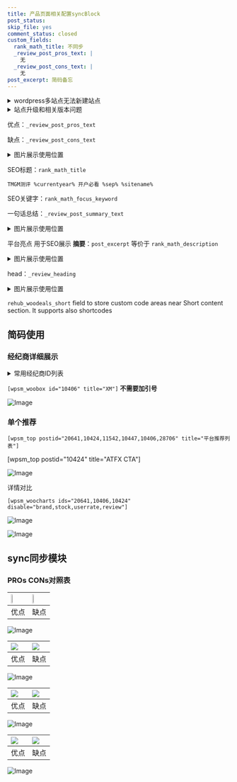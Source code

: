 ```yaml
---
title: 产品页面相关配置syncBlock
post_status: 
skip_file: yes
comment_status: closed
custom_fields:
  rank_math_title: 不同步
  _review_post_pros_text: |
    无
  _review_post_cons_text: |
    无
post_excerpt: 简码备忘
---
```

<details><summary>wordpress多站点无法新建站点</summary>

<li>和报错需要清理cookies一样的原因</li>
<li>wp-config.php里面<code>define( 'SUBDOMAIN_INSTALL', false );//子域名安装</code></li>
<li>新建子站点是用<code>define( 'SUBDOMAIN_INSTALL', true);//子域名安装</code> 完成以后，改成<code>false</code></li>
</details>

<details><summary>站点升级和相关版本问题</summary>

<p>wordpress：5.9.9
woocommerce：7.5.1
出现问题的地方：主题选项里面>><strong>Product layout >>compact style</strong></p>
<p>如何出现没有用过的字段 导致无法保存。先导出配置 然后进行修改，后面再次恢复即可。</p>
<p>出现部分字段无法显示时，需要返回默认布局后，对产品进行保存就好了。</p>
<p></p>
</details>

优点：`_review_post_pros_text`

缺点：`_review_post_cons_text`

<details><summary>图片展示使用位置</summary>

<img src="https://prod-files-secure.s3.us-west-2.amazonaws.com/39ed1227-6d7d-4570-be36-9ccd4a2c4241/f51d3d83-55d4-4bdf-9604-f37ec77ab556/Untitled.png?X-Amz-Algorithm=AWS4-HMAC-SHA256&X-Amz-Content-Sha256=UNSIGNED-PAYLOAD&X-Amz-Credential=ASIAZI2LB466WWBKSZ3D%2F20250131%2Fus-west-2%2Fs3%2Faws4_request&X-Amz-Date=20250131T165523Z&X-Amz-Expires=3600&X-Amz-Security-Token=IQoJb3JpZ2luX2VjELj%2F%2F%2F%2F%2F%2F%2F%2F%2F%2FwEaCXVzLXdlc3QtMiJGMEQCIEZsO9HOtxvOrFc7el39nt6%2FFE9U3fBx5JG%2BV%2BtpOANmAiAQkAa9nWkloBsW4tMdPWDZ%2B%2BTojxkNxvlVKmeQarixViqIBAjB%2F%2F%2F%2F%2F%2F%2F%2F%2F%2F8BEAAaDDYzNzQyMzE4MzgwNSIM2Bv5FGxpxiG1tPHSKtwDyPiyP583vm74zqi2G5T7Rh2FFkCGqd2vND%2FNaavvdCnC0YHE14dNeW7L%2FbpaECm8ZhKpP8BoI3kzPqu6%2FlPE%2BphSNTYJUi7Bto1UBxkgHTdMsA3lQGUcnJvbBD2eEjRvgI6eaMnxDnk4CHPGY2N2mfFs%2BRclGOBUZTErpccH7hMpstVHhtgAcD8jdPmM6f%2BE7JzxREDcmFBfUb60W9qHq%2FRUDEDqgHCboMacbG4qEaYfPHehdY4Mlz1fWxJkxtLbqOvM0crpeWOzBgIOjdG3G089bH2VtUEOZ1eRmg%2BIHA9zkFainHRiZSPguScFRmpomimNOFT28Ru6WnRxO1p3Tb0bpyrFEfITtB3ZSu6x4Iuv0dbNO09leblJpP3KDnoHMGc8caf0HuKAApJ39zH5k9PIvKBVS%2FmhlzajRrN0z8GLjipqjHKb2heOQPqsGm92y%2B69Do%2Fxdc6%2Bq9f71iei%2B2Z7Av0A9s8YX6caJw0hhdp71buTkrLQQfdENyFlFbJPk9S269EMVihHfXMF3nZoRiforpV1Y%2FqyaN3y8e%2BJ9S52JGsos%2FLB89U%2B3V0JnCZgm9uNpcV8QP2fm9jySjG2TlDTmLpZchj5XEzNfdeiw%2B8vncDbXUUySZE4znowt%2BvzvAY6pgFiWW7L%2FqU%2F27lBN4srvfEdCDwRhXCR1F3numIIy%2B364rwwqON%2B%2FaBArUIq8mWEcwUg4iHfyYUWiPg3HulBqHFhPEyAy0pheykWQf8%2Fjomd6d2YF6nDlzoM5kzxxw6c8AsWlv%2FSC4%2BAMEFGBPg1a6TBPB386iM%2FPgbQgqOBCgX00YkcYERIU0GPS%2FAJyyGhKxnV2SY40XW00ph1IKiiw0hAMwgtHA%2Fc&X-Amz-Signature=ea12c33ea8a0ba404e225ffe67cddb6fa630708afe3d8d5df472fd522f7dd0eb&X-Amz-SignedHeaders=host&x-id=GetObject" alt="Image">
</details>

SEO标题：`rank_math_title`

`TMGM测评 %currentyear% 开户必看 %sep% %sitename%`

SEO关键字：`rank_math_focus_keyword`

一句话总结：`_review_post_summary_text`

<details><summary>图片展示使用位置</summary>

<img src="https://prod-files-secure.s3.us-west-2.amazonaws.com/39ed1227-6d7d-4570-be36-9ccd4a2c4241/4b96a922-296c-4f4e-8630-d1c870cbce01/Untitled.png?X-Amz-Algorithm=AWS4-HMAC-SHA256&X-Amz-Content-Sha256=UNSIGNED-PAYLOAD&X-Amz-Credential=ASIAZI2LB466TS7QE5SC%2F20250131%2Fus-west-2%2Fs3%2Faws4_request&X-Amz-Date=20250131T165523Z&X-Amz-Expires=3600&X-Amz-Security-Token=IQoJb3JpZ2luX2VjELj%2F%2F%2F%2F%2F%2F%2F%2F%2F%2FwEaCXVzLXdlc3QtMiJHMEUCIQD%2F95KaKXQuPUGDsquPwcqz2VR3jxYobKh5NjXSR%2FkH4QIgMRcEAf52GfTkR4bUtXh%2Bf9TL49yP2btqCOUrj2pxhHQqiAQIwf%2F%2F%2F%2F%2F%2F%2F%2F%2F%2FARAAGgw2Mzc0MjMxODM4MDUiDAEb%2F1VEQ8ahwvFbVircA61GsEyVsTm4cxcCjysWqPp7UUfU9l6Qpkr%2FWgfiFJhy%2FJ%2BuuMshtjW7yyeN2WyMA9kreUo3Y9jogVir0XpKB5ps0AMwwpUNSkBzeoUbmHE77w1vavtqTLrdgyNGcsFdRb4HePGO5pjadSMU7RgLigNAgg22WXQRCEMs85OMl7JJZvYmvTQU%2FhMnZcLjIJ%2BiNm1sqUiE%2FGP0UUup05xLEQXG6I0m%2FHRPrPgr9ecxyN7gy%2BePjBqxpuRiC%2FqKcZynbdTUJOi2AIveWSbkoRrpL3vyXU962mA1VM8qp3yzmNWI82L07uMd6vB7OoaFN2JVKC2cAY100t1vo48qD9r0RQGCaVUpuPqDX73vxWsY20OvmuiT982WMV1f05AupPlr57dIf3AEETR9gAimTImtWCZw3ARoYOV7hvOpkKvlYI%2FVTdZ0C43VcEHjaxbYgVDDrs9yz8BeupZRccl4wrGHNBjOE0iWfreJKgpJoAbDr2VIVLP22TP%2FYRnNbPdTpQPC9jfHK%2BkZgqn2OKb0ODKq%2Fc%2BYTcgfl9jyRmeii9gOCl%2B8ybtu1bbu%2Fll8p%2FcOmeiS2Insps2FHbu6kyqNl9%2F%2FZmWHC4vMl4dPSPISqo7l4ZUNwHa49QKWDFo8eTbEMLjr87wGOqUB9kV%2BcQ%2FLgYPvrsTvAn4SAaMueeo7XNzon7DWmQZkIgeL2BAmklOfT4zSCcrhCV6H%2FiXYRVPrun%2BiU95inLZmXoFBRXu%2BGKKGtMr2rL8z66sKesmwXkMIK75tpgswVFAmrf562miNkrVtHXZRxQ5FX5JMVU3%2BEsPjzZLUucdXIeFvpbwYqg0nHHB4PG3K7kka3Hm63l7FOpCBIwOtOrYoveZLn1rf&X-Amz-Signature=ae6df3c868941bb5f203bebba724a25e060ea03acb7c8a5e9c8c23a75b67aaa0&X-Amz-SignedHeaders=host&x-id=GetObject" alt="Image">
</details>

平台亮点 用于SEO展示 **摘要**：`post_excerpt`  等价于 `rank_math_description`

<details><summary>图片展示使用位置</summary>

<img src="https://prod-files-secure.s3.us-west-2.amazonaws.com/39ed1227-6d7d-4570-be36-9ccd4a2c4241/1ee11f63-b60a-4dfe-a7a7-d58ff23b5d88/Untitled.png?X-Amz-Algorithm=AWS4-HMAC-SHA256&X-Amz-Content-Sha256=UNSIGNED-PAYLOAD&X-Amz-Credential=ASIAZI2LB4664ARK4GEL%2F20250131%2Fus-west-2%2Fs3%2Faws4_request&X-Amz-Date=20250131T165524Z&X-Amz-Expires=3600&X-Amz-Security-Token=IQoJb3JpZ2luX2VjELj%2F%2F%2F%2F%2F%2F%2F%2F%2F%2FwEaCXVzLXdlc3QtMiJHMEUCIQCMQ1T2z77LJRkDM19Djh7sPeBx2jFpEch0K15xUjP4YQIgZp6yp5uu03EmXKHYW0fiSen8%2Fh2VvzObZ%2FtxaihbcwoqiAQIwf%2F%2F%2F%2F%2F%2F%2F%2F%2F%2FARAAGgw2Mzc0MjMxODM4MDUiDE1AEpa%2FOlhmZpG%2BDircA17wMmrizTZt5UiFcpxL8WfQVoIW9nCeZO5QMIXPtCb4tzkzQFmonKRD8S5Lzhsu0BW8pvwQbihlSuxf%2BsqOMdOgbROCYrlsd7iEwC%2BSTOv3lIVXFGeVvxI5Qbsw52wgbJSZyqFAfsC8NTPAWUWuQ2VaQ1tsoNQCQpyB57d8p7AtY7Qt4B7PHDEjsmH9FHHdaYoLY0xIcX3wJ%2Ba8Ocgcdq7lsVknvgpOFYArsFlYmT07y9uSgKvXp9xIIesBvh3ND7PeZpaMwHpuJ7d08EgpVrZ0gScdokWFY%2B75M6m2OyxpPlIh6E%2Bxc%2BEOUnvJySUzJtnIBKdpQ2pd9dYMp4qJuh7e3NtL3znbH99O8ojI30XwXYVT%2Bt5dKfEzgpOCnAcXVPoYrZGGbhbEYvVUlZEzfXMUSfHXZUYI9CfmJaZttfK3MtXIXAN%2B%2FPkZGQDEGuHd45owufPzgRaF%2B40QlFU41laIeZrHBOD3kzbEmaRlak0IfRnwBZPiaL0kj4L6tlK5T7X0uHWctzqCzgGSF0fZUOB37TJnzGpwvC2xqUKoK3eiXukm1eGmcZX39w6UHmREQalm4bgoachixf3yGNnXRolKxWBZpZ%2B16vRY6GEcnNKGwClUHtrPr5XyiSAOMPnq87wGOqUBHjVnP9hNZiPWwOdPWq54srnDPvJzjIlIbV%2BffuqqjOyja%2FL%2BZPrRr53HdJbFyA70zzXSYH9CZ1m6QGnZS%2F9EbcppGXiWB6mFuS78djT6wfxj6x9j85C%2FAvPCT7CJwTmTiRk6ijo3fIuBquaAHTqff75FdJBT2%2F4XgK5UbjdXl%2Ft8eijbhAW61Xf9twk2rLl5g%2BHnY%2BqAtbfUHs5wLx%2BPpqEu4uT6&X-Amz-Signature=77afc6bc8f239e9e0d3edb61478da841a2d3638d27c1b6728a244f471c08fd1a&X-Amz-SignedHeaders=host&x-id=GetObject" alt="Image">
<img src="https://prod-files-secure.s3.us-west-2.amazonaws.com/39ed1227-6d7d-4570-be36-9ccd4a2c4241/ad4118b5-78d8-4fbe-801e-3b29b5d99c01/Untitled.png?X-Amz-Algorithm=AWS4-HMAC-SHA256&X-Amz-Content-Sha256=UNSIGNED-PAYLOAD&X-Amz-Credential=ASIAZI2LB4664ARK4GEL%2F20250131%2Fus-west-2%2Fs3%2Faws4_request&X-Amz-Date=20250131T165524Z&X-Amz-Expires=3600&X-Amz-Security-Token=IQoJb3JpZ2luX2VjELj%2F%2F%2F%2F%2F%2F%2F%2F%2F%2FwEaCXVzLXdlc3QtMiJHMEUCIQCMQ1T2z77LJRkDM19Djh7sPeBx2jFpEch0K15xUjP4YQIgZp6yp5uu03EmXKHYW0fiSen8%2Fh2VvzObZ%2FtxaihbcwoqiAQIwf%2F%2F%2F%2F%2F%2F%2F%2F%2F%2FARAAGgw2Mzc0MjMxODM4MDUiDE1AEpa%2FOlhmZpG%2BDircA17wMmrizTZt5UiFcpxL8WfQVoIW9nCeZO5QMIXPtCb4tzkzQFmonKRD8S5Lzhsu0BW8pvwQbihlSuxf%2BsqOMdOgbROCYrlsd7iEwC%2BSTOv3lIVXFGeVvxI5Qbsw52wgbJSZyqFAfsC8NTPAWUWuQ2VaQ1tsoNQCQpyB57d8p7AtY7Qt4B7PHDEjsmH9FHHdaYoLY0xIcX3wJ%2Ba8Ocgcdq7lsVknvgpOFYArsFlYmT07y9uSgKvXp9xIIesBvh3ND7PeZpaMwHpuJ7d08EgpVrZ0gScdokWFY%2B75M6m2OyxpPlIh6E%2Bxc%2BEOUnvJySUzJtnIBKdpQ2pd9dYMp4qJuh7e3NtL3znbH99O8ojI30XwXYVT%2Bt5dKfEzgpOCnAcXVPoYrZGGbhbEYvVUlZEzfXMUSfHXZUYI9CfmJaZttfK3MtXIXAN%2B%2FPkZGQDEGuHd45owufPzgRaF%2B40QlFU41laIeZrHBOD3kzbEmaRlak0IfRnwBZPiaL0kj4L6tlK5T7X0uHWctzqCzgGSF0fZUOB37TJnzGpwvC2xqUKoK3eiXukm1eGmcZX39w6UHmREQalm4bgoachixf3yGNnXRolKxWBZpZ%2B16vRY6GEcnNKGwClUHtrPr5XyiSAOMPnq87wGOqUBHjVnP9hNZiPWwOdPWq54srnDPvJzjIlIbV%2BffuqqjOyja%2FL%2BZPrRr53HdJbFyA70zzXSYH9CZ1m6QGnZS%2F9EbcppGXiWB6mFuS78djT6wfxj6x9j85C%2FAvPCT7CJwTmTiRk6ijo3fIuBquaAHTqff75FdJBT2%2F4XgK5UbjdXl%2Ft8eijbhAW61Xf9twk2rLl5g%2BHnY%2BqAtbfUHs5wLx%2BPpqEu4uT6&X-Amz-Signature=4ad50b796142199fbbd795dc0494167f41c9e94f809093823db23d850a4da2f2&X-Amz-SignedHeaders=host&x-id=GetObject" alt="Image">
<img src="https://prod-files-secure.s3.us-west-2.amazonaws.com/39ed1227-6d7d-4570-be36-9ccd4a2c4241/a38cf7c9-a79c-4b64-9e94-13589fe0758b/Untitled.png?X-Amz-Algorithm=AWS4-HMAC-SHA256&X-Amz-Content-Sha256=UNSIGNED-PAYLOAD&X-Amz-Credential=ASIAZI2LB4664ARK4GEL%2F20250131%2Fus-west-2%2Fs3%2Faws4_request&X-Amz-Date=20250131T165524Z&X-Amz-Expires=3600&X-Amz-Security-Token=IQoJb3JpZ2luX2VjELj%2F%2F%2F%2F%2F%2F%2F%2F%2F%2FwEaCXVzLXdlc3QtMiJHMEUCIQCMQ1T2z77LJRkDM19Djh7sPeBx2jFpEch0K15xUjP4YQIgZp6yp5uu03EmXKHYW0fiSen8%2Fh2VvzObZ%2FtxaihbcwoqiAQIwf%2F%2F%2F%2F%2F%2F%2F%2F%2F%2FARAAGgw2Mzc0MjMxODM4MDUiDE1AEpa%2FOlhmZpG%2BDircA17wMmrizTZt5UiFcpxL8WfQVoIW9nCeZO5QMIXPtCb4tzkzQFmonKRD8S5Lzhsu0BW8pvwQbihlSuxf%2BsqOMdOgbROCYrlsd7iEwC%2BSTOv3lIVXFGeVvxI5Qbsw52wgbJSZyqFAfsC8NTPAWUWuQ2VaQ1tsoNQCQpyB57d8p7AtY7Qt4B7PHDEjsmH9FHHdaYoLY0xIcX3wJ%2Ba8Ocgcdq7lsVknvgpOFYArsFlYmT07y9uSgKvXp9xIIesBvh3ND7PeZpaMwHpuJ7d08EgpVrZ0gScdokWFY%2B75M6m2OyxpPlIh6E%2Bxc%2BEOUnvJySUzJtnIBKdpQ2pd9dYMp4qJuh7e3NtL3znbH99O8ojI30XwXYVT%2Bt5dKfEzgpOCnAcXVPoYrZGGbhbEYvVUlZEzfXMUSfHXZUYI9CfmJaZttfK3MtXIXAN%2B%2FPkZGQDEGuHd45owufPzgRaF%2B40QlFU41laIeZrHBOD3kzbEmaRlak0IfRnwBZPiaL0kj4L6tlK5T7X0uHWctzqCzgGSF0fZUOB37TJnzGpwvC2xqUKoK3eiXukm1eGmcZX39w6UHmREQalm4bgoachixf3yGNnXRolKxWBZpZ%2B16vRY6GEcnNKGwClUHtrPr5XyiSAOMPnq87wGOqUBHjVnP9hNZiPWwOdPWq54srnDPvJzjIlIbV%2BffuqqjOyja%2FL%2BZPrRr53HdJbFyA70zzXSYH9CZ1m6QGnZS%2F9EbcppGXiWB6mFuS78djT6wfxj6x9j85C%2FAvPCT7CJwTmTiRk6ijo3fIuBquaAHTqff75FdJBT2%2F4XgK5UbjdXl%2Ft8eijbhAW61Xf9twk2rLl5g%2BHnY%2BqAtbfUHs5wLx%2BPpqEu4uT6&X-Amz-Signature=118900c8399fdb45b954c674f3104254d9cd987b0e52002a0cb0141f81472ec4&X-Amz-SignedHeaders=host&x-id=GetObject" alt="Image">
<img src="https://prod-files-secure.s3.us-west-2.amazonaws.com/39ed1227-6d7d-4570-be36-9ccd4a2c4241/7da6fc1e-d2ac-42ae-8c75-cb5749aa18f6/Untitled.png?X-Amz-Algorithm=AWS4-HMAC-SHA256&X-Amz-Content-Sha256=UNSIGNED-PAYLOAD&X-Amz-Credential=ASIAZI2LB4664ARK4GEL%2F20250131%2Fus-west-2%2Fs3%2Faws4_request&X-Amz-Date=20250131T165524Z&X-Amz-Expires=3600&X-Amz-Security-Token=IQoJb3JpZ2luX2VjELj%2F%2F%2F%2F%2F%2F%2F%2F%2F%2FwEaCXVzLXdlc3QtMiJHMEUCIQCMQ1T2z77LJRkDM19Djh7sPeBx2jFpEch0K15xUjP4YQIgZp6yp5uu03EmXKHYW0fiSen8%2Fh2VvzObZ%2FtxaihbcwoqiAQIwf%2F%2F%2F%2F%2F%2F%2F%2F%2F%2FARAAGgw2Mzc0MjMxODM4MDUiDE1AEpa%2FOlhmZpG%2BDircA17wMmrizTZt5UiFcpxL8WfQVoIW9nCeZO5QMIXPtCb4tzkzQFmonKRD8S5Lzhsu0BW8pvwQbihlSuxf%2BsqOMdOgbROCYrlsd7iEwC%2BSTOv3lIVXFGeVvxI5Qbsw52wgbJSZyqFAfsC8NTPAWUWuQ2VaQ1tsoNQCQpyB57d8p7AtY7Qt4B7PHDEjsmH9FHHdaYoLY0xIcX3wJ%2Ba8Ocgcdq7lsVknvgpOFYArsFlYmT07y9uSgKvXp9xIIesBvh3ND7PeZpaMwHpuJ7d08EgpVrZ0gScdokWFY%2B75M6m2OyxpPlIh6E%2Bxc%2BEOUnvJySUzJtnIBKdpQ2pd9dYMp4qJuh7e3NtL3znbH99O8ojI30XwXYVT%2Bt5dKfEzgpOCnAcXVPoYrZGGbhbEYvVUlZEzfXMUSfHXZUYI9CfmJaZttfK3MtXIXAN%2B%2FPkZGQDEGuHd45owufPzgRaF%2B40QlFU41laIeZrHBOD3kzbEmaRlak0IfRnwBZPiaL0kj4L6tlK5T7X0uHWctzqCzgGSF0fZUOB37TJnzGpwvC2xqUKoK3eiXukm1eGmcZX39w6UHmREQalm4bgoachixf3yGNnXRolKxWBZpZ%2B16vRY6GEcnNKGwClUHtrPr5XyiSAOMPnq87wGOqUBHjVnP9hNZiPWwOdPWq54srnDPvJzjIlIbV%2BffuqqjOyja%2FL%2BZPrRr53HdJbFyA70zzXSYH9CZ1m6QGnZS%2F9EbcppGXiWB6mFuS78djT6wfxj6x9j85C%2FAvPCT7CJwTmTiRk6ijo3fIuBquaAHTqff75FdJBT2%2F4XgK5UbjdXl%2Ft8eijbhAW61Xf9twk2rLl5g%2BHnY%2BqAtbfUHs5wLx%2BPpqEu4uT6&X-Amz-Signature=a18187664ed517e2c81c1c968927a854a2676fb2f507862b9ab02466f330598e&X-Amz-SignedHeaders=host&x-id=GetObject" alt="Image">
<img src="https://prod-files-secure.s3.us-west-2.amazonaws.com/39ed1227-6d7d-4570-be36-9ccd4a2c4241/7e97f40a-eaee-47f5-b2f9-475f96808fa7/Untitled.png?X-Amz-Algorithm=AWS4-HMAC-SHA256&X-Amz-Content-Sha256=UNSIGNED-PAYLOAD&X-Amz-Credential=ASIAZI2LB4664ARK4GEL%2F20250131%2Fus-west-2%2Fs3%2Faws4_request&X-Amz-Date=20250131T165524Z&X-Amz-Expires=3600&X-Amz-Security-Token=IQoJb3JpZ2luX2VjELj%2F%2F%2F%2F%2F%2F%2F%2F%2F%2FwEaCXVzLXdlc3QtMiJHMEUCIQCMQ1T2z77LJRkDM19Djh7sPeBx2jFpEch0K15xUjP4YQIgZp6yp5uu03EmXKHYW0fiSen8%2Fh2VvzObZ%2FtxaihbcwoqiAQIwf%2F%2F%2F%2F%2F%2F%2F%2F%2F%2FARAAGgw2Mzc0MjMxODM4MDUiDE1AEpa%2FOlhmZpG%2BDircA17wMmrizTZt5UiFcpxL8WfQVoIW9nCeZO5QMIXPtCb4tzkzQFmonKRD8S5Lzhsu0BW8pvwQbihlSuxf%2BsqOMdOgbROCYrlsd7iEwC%2BSTOv3lIVXFGeVvxI5Qbsw52wgbJSZyqFAfsC8NTPAWUWuQ2VaQ1tsoNQCQpyB57d8p7AtY7Qt4B7PHDEjsmH9FHHdaYoLY0xIcX3wJ%2Ba8Ocgcdq7lsVknvgpOFYArsFlYmT07y9uSgKvXp9xIIesBvh3ND7PeZpaMwHpuJ7d08EgpVrZ0gScdokWFY%2B75M6m2OyxpPlIh6E%2Bxc%2BEOUnvJySUzJtnIBKdpQ2pd9dYMp4qJuh7e3NtL3znbH99O8ojI30XwXYVT%2Bt5dKfEzgpOCnAcXVPoYrZGGbhbEYvVUlZEzfXMUSfHXZUYI9CfmJaZttfK3MtXIXAN%2B%2FPkZGQDEGuHd45owufPzgRaF%2B40QlFU41laIeZrHBOD3kzbEmaRlak0IfRnwBZPiaL0kj4L6tlK5T7X0uHWctzqCzgGSF0fZUOB37TJnzGpwvC2xqUKoK3eiXukm1eGmcZX39w6UHmREQalm4bgoachixf3yGNnXRolKxWBZpZ%2B16vRY6GEcnNKGwClUHtrPr5XyiSAOMPnq87wGOqUBHjVnP9hNZiPWwOdPWq54srnDPvJzjIlIbV%2BffuqqjOyja%2FL%2BZPrRr53HdJbFyA70zzXSYH9CZ1m6QGnZS%2F9EbcppGXiWB6mFuS78djT6wfxj6x9j85C%2FAvPCT7CJwTmTiRk6ijo3fIuBquaAHTqff75FdJBT2%2F4XgK5UbjdXl%2Ft8eijbhAW61Xf9twk2rLl5g%2BHnY%2BqAtbfUHs5wLx%2BPpqEu4uT6&X-Amz-Signature=5e750288281357e8830a38b6634a1ee17b1558f82efc8f68612c3f5b0f0085fb&X-Amz-SignedHeaders=host&x-id=GetObject" alt="Image">
</details>

head：`_review_heading`

<details><summary>图片展示使用位置</summary>

<img src="https://prod-files-secure.s3.us-west-2.amazonaws.com/39ed1227-6d7d-4570-be36-9ccd4a2c4241/3a4650ad-9887-415c-889a-edd51fa54f27/Untitled.png?X-Amz-Algorithm=AWS4-HMAC-SHA256&X-Amz-Content-Sha256=UNSIGNED-PAYLOAD&X-Amz-Credential=ASIAZI2LB466UE5Y3W5J%2F20250131%2Fus-west-2%2Fs3%2Faws4_request&X-Amz-Date=20250131T165524Z&X-Amz-Expires=3600&X-Amz-Security-Token=IQoJb3JpZ2luX2VjELj%2F%2F%2F%2F%2F%2F%2F%2F%2F%2FwEaCXVzLXdlc3QtMiJHMEUCIQCsmVm6eeo45%2FvjUQASAe0bnqA2P3unHdRpljjgPWt%2BzQIgEaF2mwnKGyW4t0nWK9GR0NkNtjukyehFUeVKwQMb0pIqiAQIwf%2F%2F%2F%2F%2F%2F%2F%2F%2F%2FARAAGgw2Mzc0MjMxODM4MDUiDA8pPOKUfbTJfU3SgSrcA1JCZkPIBDgqvXs%2FWSnmo%2BocvRdYmt003axcPj%2Bkg%2BWeJHO%2FXWUGRj%2BbK9SXeS4FYtyskB7%2FhDr4vCV8e4mAtpQiEtE2rodbCQ8CUDfjlU8gIeVzq%2BNrHwA4%2FgM13Lb0olSlwJh8wRXeJP6p2VrgBQz8bLOQPAcJS7GaYi7r3eHhF3GnHYqVvghgZytY%2BhsHaQMXZe5%2FmwYQLxdEmMrcuEFvtMVveApzkVKYrXtXEV2e5qJOz2P6g%2BSsVD11dTJtrXa9co4XVnke4igZiz8wy7IClTHgXo5f95%2F%2BlL3XEk0RHfv8VYX7lDmyXospyuYgX%2FjNyg9RtnhM8qOuxOJI5gocKaoyiNHXhLTkLB0VR6nYhMhTUvHbNPbkk9uTvxvx81J0f4mA4MR6SCfPaNfrUlNbDEznVmdZClBNLDt85ftfCAQGhj4H%2BMdA2HLZF0Y90RbbBSCPZvDM%2FbmbRSepaTiQLC5CadaCR7rmsskCCU0A%2FisGKnT4Uk1bW1sn%2BqoWVdn%2FYNMrpnzb4lVF6ErEfL5zb0cdbzuJPoICiFIJPqV1Xk8hfjDmZTKgcyLN37%2BK4y%2Fv4tktV9dx1V4kXoBRM4rvBuvf%2FKPBNQByixRQ2JiZ0PXg7ru8p6TnGjX%2BMJfr87wGOqUBwGqIgXjR2DBmqZvUmaqsFakskLQPP4H6C3aFdbTEvAZ9E4gMMcfKLXPvnfo%2BW68H3vqtoxlzTTMeeV1mEk9tANcMqMy0Ims5UVxEeVJJqG35YfgSKlZctEUPsiePq%2FJ5r8Nl%2B1YLz%2B5PpgWgn9clcDoA5k%2FVSrIDkQcyDZS99He8BtVXIW%2BXMcBEz0eSHczUMDjpll2op1FqUO%2FAG4I8D3G7j3uN&X-Amz-Signature=3838ba12ecab46fb67c8831166be1651416908d61c2d29ab83fe63130b518f3a&X-Amz-SignedHeaders=host&x-id=GetObject" alt="Image">
</details>

`rehub_woodeals_short`	field to store custom code areas near Short content section. It supports also shortcodes



## 简码使用

### 经纪商详细展示

<details><summary>常用经纪商ID列表</summary>

<pre><code class="php">嘉盛 ===> 20641  [wpsm_woobox id="20641" title="嘉盛"]
易信easymarkets ===> 11542  [wpsm_woobox id="11542" title="易信easymarkets"]
ATFX外汇 ===> 10424  [wpsm_woobox id="10424" title="ATFX"]
XM ===> 10406  [wpsm_woobox id="10406" title="XM"]
TMGM ===> 29622  [wpsm_woobox id="29622" title="TMGM"]
HYCM ===> 10447  [wpsm_woobox id="10447" title="HYCM"]
fpmarkets澳福外汇 ===> 20639  [wpsm_woobox id="20639" title="fpmarkets澳福外汇"]</code></pre>
</details>

`[wpsm_woobox id="10406" title="XM"]` **不需要加引号**

![Image](https://prod-files-secure.s3.us-west-2.amazonaws.com/39ed1227-6d7d-4570-be36-9ccd4a2c4241/4f898f9d-0fa7-4e43-acd3-ac6bc7be575a/Untitled.png?X-Amz-Algorithm=AWS4-HMAC-SHA256&X-Amz-Content-Sha256=UNSIGNED-PAYLOAD&X-Amz-Credential=ASIAZI2LB4663SCMMHYJ%2F20250131%2Fus-west-2%2Fs3%2Faws4_request&X-Amz-Date=20250131T165521Z&X-Amz-Expires=3600&X-Amz-Security-Token=IQoJb3JpZ2luX2VjELj%2F%2F%2F%2F%2F%2F%2F%2F%2F%2FwEaCXVzLXdlc3QtMiJIMEYCIQC0gnweOcHVAAfwglVXfraYEDyL36L05Fjy0%2B%2BVIPpNkgIhAMlzD0dfR00Yp16lKDmF6PQWy7nu9K%2BKxhzmjtgtlNTjKogECMH%2F%2F%2F%2F%2F%2F%2F%2F%2F%2FwEQABoMNjM3NDIzMTgzODA1IgyiVhFJW7L3txERs1cq3APRLaTtCTbeWcz6dD34CmEUkPcKZouuVJEBpYfaEYw%2BQwHgc20yrp%2FMwBLtppmCUnG8%2FF%2F7s8vKiHVD%2BZTMjzEN3LhUns7mP7oBm4crYWnfNVRFgf0yMbqkXKvCr27028oIYa4xIQ5HsvrZcEsj2Im6Tp8wfrounPy%2FoZsZgHQa7JU3LkPGvB%2F4WFRrt53MpQecuiRVaNXR311fkm76VyZdj9cr5vKuJ0g74fW4JFBQkRWcRZd3wbZ9x74b3vK2my81OgNnS%2B6nPYekCL7WoCqOlAw%2Fo4sfeTZPp0fpKo3qo6V92ycnnwSl5CsppzTv0J3XWEhFMj%2B8Xywo6XPR0Rd3KDUaHtkzyFd0J6E%2FLBP2t5aMDqdcHT9%2BuQrvpg9%2BhDn6xMJBFh4aWY5AzSpqoAodhmi%2F%2BC54fRvJOgpDYwpEzuuOoRjsj%2FRDWTLVRQLCd%2FfEhZ4tHGOTengsMCsU%2FG6MNaM6ScyZvmEBL2L1%2BSs38dZk%2BeiEuQhU28defcshA8ja7dzFUEBk%2Ftb7yZhMFYlAdXTFBNsujXsiFBhK6t2%2FGg9Df%2BzAl5pmkMHMIaOQymHTW6h7QRZ%2BSKw%2BxaMyose2o5tdQuyH0Z9o9pQ2ERFPT2FQO3%2BZPOGy99Y1RDCQ6%2FO8BjqkAVN8xFpbCvo7Tdajgi0NXr4Zw4vWSpNfyRGxSPKwFk8g2trTwSR6guMglG6cDQ18xnumajAKlQfRkaZUAC0J%2FlhBp4VmeYfQwoAhmMaWBBH3FVYRYP3aM2qlZnsX6323jxtJEG5ZiXRTP1DS5RNnathecguXdmEP9N7SxL6o%2F7hCiCHWepQd13r2T0oWPVbHVw%2Fy%2FFdnUoY9B%2FXC09YReZcZvp5N&X-Amz-Signature=e737675a2e956290d79617dd4f316fe43b42d4084ef8bacc17240812aae68806&X-Amz-SignedHeaders=host&x-id=GetObject)

### 单个推荐
`[wpsm_top postid="20641,10424,11542,10447,10406,28706" title="平台推荐列表"]`

[wpsm_top postid="10424" title="ATFX CTA"]

![Image](https://prod-files-secure.s3.us-west-2.amazonaws.com/39ed1227-6d7d-4570-be36-9ccd4a2c4241/5ac620dc-51a8-48b6-b55d-91f47299193c/Untitled.png?X-Amz-Algorithm=AWS4-HMAC-SHA256&X-Amz-Content-Sha256=UNSIGNED-PAYLOAD&X-Amz-Credential=ASIAZI2LB4663SCMMHYJ%2F20250131%2Fus-west-2%2Fs3%2Faws4_request&X-Amz-Date=20250131T165520Z&X-Amz-Expires=3600&X-Amz-Security-Token=IQoJb3JpZ2luX2VjELj%2F%2F%2F%2F%2F%2F%2F%2F%2F%2FwEaCXVzLXdlc3QtMiJIMEYCIQC0gnweOcHVAAfwglVXfraYEDyL36L05Fjy0%2B%2BVIPpNkgIhAMlzD0dfR00Yp16lKDmF6PQWy7nu9K%2BKxhzmjtgtlNTjKogECMH%2F%2F%2F%2F%2F%2F%2F%2F%2F%2FwEQABoMNjM3NDIzMTgzODA1IgyiVhFJW7L3txERs1cq3APRLaTtCTbeWcz6dD34CmEUkPcKZouuVJEBpYfaEYw%2BQwHgc20yrp%2FMwBLtppmCUnG8%2FF%2F7s8vKiHVD%2BZTMjzEN3LhUns7mP7oBm4crYWnfNVRFgf0yMbqkXKvCr27028oIYa4xIQ5HsvrZcEsj2Im6Tp8wfrounPy%2FoZsZgHQa7JU3LkPGvB%2F4WFRrt53MpQecuiRVaNXR311fkm76VyZdj9cr5vKuJ0g74fW4JFBQkRWcRZd3wbZ9x74b3vK2my81OgNnS%2B6nPYekCL7WoCqOlAw%2Fo4sfeTZPp0fpKo3qo6V92ycnnwSl5CsppzTv0J3XWEhFMj%2B8Xywo6XPR0Rd3KDUaHtkzyFd0J6E%2FLBP2t5aMDqdcHT9%2BuQrvpg9%2BhDn6xMJBFh4aWY5AzSpqoAodhmi%2F%2BC54fRvJOgpDYwpEzuuOoRjsj%2FRDWTLVRQLCd%2FfEhZ4tHGOTengsMCsU%2FG6MNaM6ScyZvmEBL2L1%2BSs38dZk%2BeiEuQhU28defcshA8ja7dzFUEBk%2Ftb7yZhMFYlAdXTFBNsujXsiFBhK6t2%2FGg9Df%2BzAl5pmkMHMIaOQymHTW6h7QRZ%2BSKw%2BxaMyose2o5tdQuyH0Z9o9pQ2ERFPT2FQO3%2BZPOGy99Y1RDCQ6%2FO8BjqkAVN8xFpbCvo7Tdajgi0NXr4Zw4vWSpNfyRGxSPKwFk8g2trTwSR6guMglG6cDQ18xnumajAKlQfRkaZUAC0J%2FlhBp4VmeYfQwoAhmMaWBBH3FVYRYP3aM2qlZnsX6323jxtJEG5ZiXRTP1DS5RNnathecguXdmEP9N7SxL6o%2F7hCiCHWepQd13r2T0oWPVbHVw%2Fy%2FFdnUoY9B%2FXC09YReZcZvp5N&X-Amz-Signature=583c60faa2227bdeae2cfa9a7808c62c24ad57371c0f30f7bdba9856a7f39b14&X-Amz-SignedHeaders=host&x-id=GetObject)

详情对比

`[wpsm_woocharts ids="20641,10406,10424" disable="brand,stock,userrate,review"]`

![Image](https://prod-files-secure.s3.us-west-2.amazonaws.com/39ed1227-6d7d-4570-be36-9ccd4a2c4241/bf3ba45f-b9f3-4295-8aef-b4a495fd25f4/Untitled.png?X-Amz-Algorithm=AWS4-HMAC-SHA256&X-Amz-Content-Sha256=UNSIGNED-PAYLOAD&X-Amz-Credential=ASIAZI2LB4663SCMMHYJ%2F20250131%2Fus-west-2%2Fs3%2Faws4_request&X-Amz-Date=20250131T165521Z&X-Amz-Expires=3600&X-Amz-Security-Token=IQoJb3JpZ2luX2VjELj%2F%2F%2F%2F%2F%2F%2F%2F%2F%2FwEaCXVzLXdlc3QtMiJIMEYCIQC0gnweOcHVAAfwglVXfraYEDyL36L05Fjy0%2B%2BVIPpNkgIhAMlzD0dfR00Yp16lKDmF6PQWy7nu9K%2BKxhzmjtgtlNTjKogECMH%2F%2F%2F%2F%2F%2F%2F%2F%2F%2FwEQABoMNjM3NDIzMTgzODA1IgyiVhFJW7L3txERs1cq3APRLaTtCTbeWcz6dD34CmEUkPcKZouuVJEBpYfaEYw%2BQwHgc20yrp%2FMwBLtppmCUnG8%2FF%2F7s8vKiHVD%2BZTMjzEN3LhUns7mP7oBm4crYWnfNVRFgf0yMbqkXKvCr27028oIYa4xIQ5HsvrZcEsj2Im6Tp8wfrounPy%2FoZsZgHQa7JU3LkPGvB%2F4WFRrt53MpQecuiRVaNXR311fkm76VyZdj9cr5vKuJ0g74fW4JFBQkRWcRZd3wbZ9x74b3vK2my81OgNnS%2B6nPYekCL7WoCqOlAw%2Fo4sfeTZPp0fpKo3qo6V92ycnnwSl5CsppzTv0J3XWEhFMj%2B8Xywo6XPR0Rd3KDUaHtkzyFd0J6E%2FLBP2t5aMDqdcHT9%2BuQrvpg9%2BhDn6xMJBFh4aWY5AzSpqoAodhmi%2F%2BC54fRvJOgpDYwpEzuuOoRjsj%2FRDWTLVRQLCd%2FfEhZ4tHGOTengsMCsU%2FG6MNaM6ScyZvmEBL2L1%2BSs38dZk%2BeiEuQhU28defcshA8ja7dzFUEBk%2Ftb7yZhMFYlAdXTFBNsujXsiFBhK6t2%2FGg9Df%2BzAl5pmkMHMIaOQymHTW6h7QRZ%2BSKw%2BxaMyose2o5tdQuyH0Z9o9pQ2ERFPT2FQO3%2BZPOGy99Y1RDCQ6%2FO8BjqkAVN8xFpbCvo7Tdajgi0NXr4Zw4vWSpNfyRGxSPKwFk8g2trTwSR6guMglG6cDQ18xnumajAKlQfRkaZUAC0J%2FlhBp4VmeYfQwoAhmMaWBBH3FVYRYP3aM2qlZnsX6323jxtJEG5ZiXRTP1DS5RNnathecguXdmEP9N7SxL6o%2F7hCiCHWepQd13r2T0oWPVbHVw%2Fy%2FFdnUoY9B%2FXC09YReZcZvp5N&X-Amz-Signature=ce6f7f3db7eee3ebf50c40f9f573dc51fd69f2861c0d1534357fb387b6a7e6fb&X-Amz-SignedHeaders=host&x-id=GetObject)

![Image](https://prod-files-secure.s3.us-west-2.amazonaws.com/39ed1227-6d7d-4570-be36-9ccd4a2c4241/30bc56ef-f383-4b48-9768-2ebc9e436ec0/Untitled.png?X-Amz-Algorithm=AWS4-HMAC-SHA256&X-Amz-Content-Sha256=UNSIGNED-PAYLOAD&X-Amz-Credential=ASIAZI2LB4663SCMMHYJ%2F20250131%2Fus-west-2%2Fs3%2Faws4_request&X-Amz-Date=20250131T165521Z&X-Amz-Expires=3600&X-Amz-Security-Token=IQoJb3JpZ2luX2VjELj%2F%2F%2F%2F%2F%2F%2F%2F%2F%2FwEaCXVzLXdlc3QtMiJIMEYCIQC0gnweOcHVAAfwglVXfraYEDyL36L05Fjy0%2B%2BVIPpNkgIhAMlzD0dfR00Yp16lKDmF6PQWy7nu9K%2BKxhzmjtgtlNTjKogECMH%2F%2F%2F%2F%2F%2F%2F%2F%2F%2FwEQABoMNjM3NDIzMTgzODA1IgyiVhFJW7L3txERs1cq3APRLaTtCTbeWcz6dD34CmEUkPcKZouuVJEBpYfaEYw%2BQwHgc20yrp%2FMwBLtppmCUnG8%2FF%2F7s8vKiHVD%2BZTMjzEN3LhUns7mP7oBm4crYWnfNVRFgf0yMbqkXKvCr27028oIYa4xIQ5HsvrZcEsj2Im6Tp8wfrounPy%2FoZsZgHQa7JU3LkPGvB%2F4WFRrt53MpQecuiRVaNXR311fkm76VyZdj9cr5vKuJ0g74fW4JFBQkRWcRZd3wbZ9x74b3vK2my81OgNnS%2B6nPYekCL7WoCqOlAw%2Fo4sfeTZPp0fpKo3qo6V92ycnnwSl5CsppzTv0J3XWEhFMj%2B8Xywo6XPR0Rd3KDUaHtkzyFd0J6E%2FLBP2t5aMDqdcHT9%2BuQrvpg9%2BhDn6xMJBFh4aWY5AzSpqoAodhmi%2F%2BC54fRvJOgpDYwpEzuuOoRjsj%2FRDWTLVRQLCd%2FfEhZ4tHGOTengsMCsU%2FG6MNaM6ScyZvmEBL2L1%2BSs38dZk%2BeiEuQhU28defcshA8ja7dzFUEBk%2Ftb7yZhMFYlAdXTFBNsujXsiFBhK6t2%2FGg9Df%2BzAl5pmkMHMIaOQymHTW6h7QRZ%2BSKw%2BxaMyose2o5tdQuyH0Z9o9pQ2ERFPT2FQO3%2BZPOGy99Y1RDCQ6%2FO8BjqkAVN8xFpbCvo7Tdajgi0NXr4Zw4vWSpNfyRGxSPKwFk8g2trTwSR6guMglG6cDQ18xnumajAKlQfRkaZUAC0J%2FlhBp4VmeYfQwoAhmMaWBBH3FVYRYP3aM2qlZnsX6323jxtJEG5ZiXRTP1DS5RNnathecguXdmEP9N7SxL6o%2F7hCiCHWepQd13r2T0oWPVbHVw%2Fy%2FFdnUoY9B%2FXC09YReZcZvp5N&X-Amz-Signature=a0e064013760ee9c4bcd917e37f501bc46395258572f0bea49654793f1c223ce&X-Amz-SignedHeaders=host&x-id=GetObject)

## sync同步模块

### PROs CONs对照表

| <img src="https://cdn.ifttt.fun/gh/jarlin8/OSS@main/icons/customize/pros.svg" height="auto" width="37.3%"> | <img src="https://cdn.ifttt.fun/gh/jarlin8/OSS@main/icons/customize/cons.svg" height="auto" width="28.8%"> |
| :--- | :--- |
| 优点 | 缺点 |

![Image](https://prod-files-secure.s3.us-west-2.amazonaws.com/39ed1227-6d7d-4570-be36-9ccd4a2c4241/8742b755-dfb5-4004-9a5f-d6e561664bd8/Untitled.png?X-Amz-Algorithm=AWS4-HMAC-SHA256&X-Amz-Content-Sha256=UNSIGNED-PAYLOAD&X-Amz-Credential=ASIAZI2LB4663SCMMHYJ%2F20250131%2Fus-west-2%2Fs3%2Faws4_request&X-Amz-Date=20250131T165521Z&X-Amz-Expires=3600&X-Amz-Security-Token=IQoJb3JpZ2luX2VjELj%2F%2F%2F%2F%2F%2F%2F%2F%2F%2FwEaCXVzLXdlc3QtMiJIMEYCIQC0gnweOcHVAAfwglVXfraYEDyL36L05Fjy0%2B%2BVIPpNkgIhAMlzD0dfR00Yp16lKDmF6PQWy7nu9K%2BKxhzmjtgtlNTjKogECMH%2F%2F%2F%2F%2F%2F%2F%2F%2F%2FwEQABoMNjM3NDIzMTgzODA1IgyiVhFJW7L3txERs1cq3APRLaTtCTbeWcz6dD34CmEUkPcKZouuVJEBpYfaEYw%2BQwHgc20yrp%2FMwBLtppmCUnG8%2FF%2F7s8vKiHVD%2BZTMjzEN3LhUns7mP7oBm4crYWnfNVRFgf0yMbqkXKvCr27028oIYa4xIQ5HsvrZcEsj2Im6Tp8wfrounPy%2FoZsZgHQa7JU3LkPGvB%2F4WFRrt53MpQecuiRVaNXR311fkm76VyZdj9cr5vKuJ0g74fW4JFBQkRWcRZd3wbZ9x74b3vK2my81OgNnS%2B6nPYekCL7WoCqOlAw%2Fo4sfeTZPp0fpKo3qo6V92ycnnwSl5CsppzTv0J3XWEhFMj%2B8Xywo6XPR0Rd3KDUaHtkzyFd0J6E%2FLBP2t5aMDqdcHT9%2BuQrvpg9%2BhDn6xMJBFh4aWY5AzSpqoAodhmi%2F%2BC54fRvJOgpDYwpEzuuOoRjsj%2FRDWTLVRQLCd%2FfEhZ4tHGOTengsMCsU%2FG6MNaM6ScyZvmEBL2L1%2BSs38dZk%2BeiEuQhU28defcshA8ja7dzFUEBk%2Ftb7yZhMFYlAdXTFBNsujXsiFBhK6t2%2FGg9Df%2BzAl5pmkMHMIaOQymHTW6h7QRZ%2BSKw%2BxaMyose2o5tdQuyH0Z9o9pQ2ERFPT2FQO3%2BZPOGy99Y1RDCQ6%2FO8BjqkAVN8xFpbCvo7Tdajgi0NXr4Zw4vWSpNfyRGxSPKwFk8g2trTwSR6guMglG6cDQ18xnumajAKlQfRkaZUAC0J%2FlhBp4VmeYfQwoAhmMaWBBH3FVYRYP3aM2qlZnsX6323jxtJEG5ZiXRTP1DS5RNnathecguXdmEP9N7SxL6o%2F7hCiCHWepQd13r2T0oWPVbHVw%2Fy%2FFdnUoY9B%2FXC09YReZcZvp5N&X-Amz-Signature=e7944942f73ec22d5bb287e8755c2d5c635491e9ebbec7f6b85a319c146df506&X-Amz-SignedHeaders=host&x-id=GetObject)

| <img src="https://cdn.ifttt.fun/gh/jarlin8/OSS@main/icons/customize/pros1.svg" height="auto"> | <img src="https://cdn.ifttt.fun/gh/jarlin8/OSS@main/icons/customize/cons1.svg" height="auto"> |
| :--- | :--- |
| 优点 | 缺点 |

![Image](https://prod-files-secure.s3.us-west-2.amazonaws.com/39ed1227-6d7d-4570-be36-9ccd4a2c4241/806358f8-c9c4-4e17-bb35-c6c76a5397a5/Untitled.png?X-Amz-Algorithm=AWS4-HMAC-SHA256&X-Amz-Content-Sha256=UNSIGNED-PAYLOAD&X-Amz-Credential=ASIAZI2LB4663SCMMHYJ%2F20250131%2Fus-west-2%2Fs3%2Faws4_request&X-Amz-Date=20250131T165520Z&X-Amz-Expires=3600&X-Amz-Security-Token=IQoJb3JpZ2luX2VjELj%2F%2F%2F%2F%2F%2F%2F%2F%2F%2FwEaCXVzLXdlc3QtMiJIMEYCIQC0gnweOcHVAAfwglVXfraYEDyL36L05Fjy0%2B%2BVIPpNkgIhAMlzD0dfR00Yp16lKDmF6PQWy7nu9K%2BKxhzmjtgtlNTjKogECMH%2F%2F%2F%2F%2F%2F%2F%2F%2F%2FwEQABoMNjM3NDIzMTgzODA1IgyiVhFJW7L3txERs1cq3APRLaTtCTbeWcz6dD34CmEUkPcKZouuVJEBpYfaEYw%2BQwHgc20yrp%2FMwBLtppmCUnG8%2FF%2F7s8vKiHVD%2BZTMjzEN3LhUns7mP7oBm4crYWnfNVRFgf0yMbqkXKvCr27028oIYa4xIQ5HsvrZcEsj2Im6Tp8wfrounPy%2FoZsZgHQa7JU3LkPGvB%2F4WFRrt53MpQecuiRVaNXR311fkm76VyZdj9cr5vKuJ0g74fW4JFBQkRWcRZd3wbZ9x74b3vK2my81OgNnS%2B6nPYekCL7WoCqOlAw%2Fo4sfeTZPp0fpKo3qo6V92ycnnwSl5CsppzTv0J3XWEhFMj%2B8Xywo6XPR0Rd3KDUaHtkzyFd0J6E%2FLBP2t5aMDqdcHT9%2BuQrvpg9%2BhDn6xMJBFh4aWY5AzSpqoAodhmi%2F%2BC54fRvJOgpDYwpEzuuOoRjsj%2FRDWTLVRQLCd%2FfEhZ4tHGOTengsMCsU%2FG6MNaM6ScyZvmEBL2L1%2BSs38dZk%2BeiEuQhU28defcshA8ja7dzFUEBk%2Ftb7yZhMFYlAdXTFBNsujXsiFBhK6t2%2FGg9Df%2BzAl5pmkMHMIaOQymHTW6h7QRZ%2BSKw%2BxaMyose2o5tdQuyH0Z9o9pQ2ERFPT2FQO3%2BZPOGy99Y1RDCQ6%2FO8BjqkAVN8xFpbCvo7Tdajgi0NXr4Zw4vWSpNfyRGxSPKwFk8g2trTwSR6guMglG6cDQ18xnumajAKlQfRkaZUAC0J%2FlhBp4VmeYfQwoAhmMaWBBH3FVYRYP3aM2qlZnsX6323jxtJEG5ZiXRTP1DS5RNnathecguXdmEP9N7SxL6o%2F7hCiCHWepQd13r2T0oWPVbHVw%2Fy%2FFdnUoY9B%2FXC09YReZcZvp5N&X-Amz-Signature=17e5f27d1ce459a449c8e38dbc1a9291d702ae046b762a2cb42975f9e80385a6&X-Amz-SignedHeaders=host&x-id=GetObject)

| <img src="https://cdn.ifttt.fun/gh/jarlin8/OSS@main/icons/customize/pros2.svg" height="auto"> | <img src="https://cdn.ifttt.fun/gh/jarlin8/OSS@main/icons/customize/cons2.svg" height="auto"> |
| :--- | :--- |
| 优点 | 缺点 |

![Image](https://prod-files-secure.s3.us-west-2.amazonaws.com/39ed1227-6d7d-4570-be36-9ccd4a2c4241/a9245ec9-70dd-4005-b534-0d54315fc5f3/Untitled.png?X-Amz-Algorithm=AWS4-HMAC-SHA256&X-Amz-Content-Sha256=UNSIGNED-PAYLOAD&X-Amz-Credential=ASIAZI2LB4663SCMMHYJ%2F20250131%2Fus-west-2%2Fs3%2Faws4_request&X-Amz-Date=20250131T165521Z&X-Amz-Expires=3600&X-Amz-Security-Token=IQoJb3JpZ2luX2VjELj%2F%2F%2F%2F%2F%2F%2F%2F%2F%2FwEaCXVzLXdlc3QtMiJIMEYCIQC0gnweOcHVAAfwglVXfraYEDyL36L05Fjy0%2B%2BVIPpNkgIhAMlzD0dfR00Yp16lKDmF6PQWy7nu9K%2BKxhzmjtgtlNTjKogECMH%2F%2F%2F%2F%2F%2F%2F%2F%2F%2FwEQABoMNjM3NDIzMTgzODA1IgyiVhFJW7L3txERs1cq3APRLaTtCTbeWcz6dD34CmEUkPcKZouuVJEBpYfaEYw%2BQwHgc20yrp%2FMwBLtppmCUnG8%2FF%2F7s8vKiHVD%2BZTMjzEN3LhUns7mP7oBm4crYWnfNVRFgf0yMbqkXKvCr27028oIYa4xIQ5HsvrZcEsj2Im6Tp8wfrounPy%2FoZsZgHQa7JU3LkPGvB%2F4WFRrt53MpQecuiRVaNXR311fkm76VyZdj9cr5vKuJ0g74fW4JFBQkRWcRZd3wbZ9x74b3vK2my81OgNnS%2B6nPYekCL7WoCqOlAw%2Fo4sfeTZPp0fpKo3qo6V92ycnnwSl5CsppzTv0J3XWEhFMj%2B8Xywo6XPR0Rd3KDUaHtkzyFd0J6E%2FLBP2t5aMDqdcHT9%2BuQrvpg9%2BhDn6xMJBFh4aWY5AzSpqoAodhmi%2F%2BC54fRvJOgpDYwpEzuuOoRjsj%2FRDWTLVRQLCd%2FfEhZ4tHGOTengsMCsU%2FG6MNaM6ScyZvmEBL2L1%2BSs38dZk%2BeiEuQhU28defcshA8ja7dzFUEBk%2Ftb7yZhMFYlAdXTFBNsujXsiFBhK6t2%2FGg9Df%2BzAl5pmkMHMIaOQymHTW6h7QRZ%2BSKw%2BxaMyose2o5tdQuyH0Z9o9pQ2ERFPT2FQO3%2BZPOGy99Y1RDCQ6%2FO8BjqkAVN8xFpbCvo7Tdajgi0NXr4Zw4vWSpNfyRGxSPKwFk8g2trTwSR6guMglG6cDQ18xnumajAKlQfRkaZUAC0J%2FlhBp4VmeYfQwoAhmMaWBBH3FVYRYP3aM2qlZnsX6323jxtJEG5ZiXRTP1DS5RNnathecguXdmEP9N7SxL6o%2F7hCiCHWepQd13r2T0oWPVbHVw%2Fy%2FFdnUoY9B%2FXC09YReZcZvp5N&X-Amz-Signature=f7dca5257cc67c5ddebd171b723e5e1cfa1cd88f92cd0ba58d773de5e42d9d8b&X-Amz-SignedHeaders=host&x-id=GetObject)

| <img src="https://cdn.ifttt.fun/gh/jarlin8/OSS@main/icons/customize/pros3.svg" height="auto"> | <img src="https://cdn.ifttt.fun/gh/jarlin8/OSS@main/icons/customize/cons3.svg" height="auto"> |
| :--- | :--- |
| 优点 | 缺点 |

![Image](https://prod-files-secure.s3.us-west-2.amazonaws.com/39ed1227-6d7d-4570-be36-9ccd4a2c4241/e1e580a2-2e5c-4780-9ff4-19c318fc2284/Untitled.png?X-Amz-Algorithm=AWS4-HMAC-SHA256&X-Amz-Content-Sha256=UNSIGNED-PAYLOAD&X-Amz-Credential=ASIAZI2LB4663SCMMHYJ%2F20250131%2Fus-west-2%2Fs3%2Faws4_request&X-Amz-Date=20250131T165520Z&X-Amz-Expires=3600&X-Amz-Security-Token=IQoJb3JpZ2luX2VjELj%2F%2F%2F%2F%2F%2F%2F%2F%2F%2FwEaCXVzLXdlc3QtMiJIMEYCIQC0gnweOcHVAAfwglVXfraYEDyL36L05Fjy0%2B%2BVIPpNkgIhAMlzD0dfR00Yp16lKDmF6PQWy7nu9K%2BKxhzmjtgtlNTjKogECMH%2F%2F%2F%2F%2F%2F%2F%2F%2F%2FwEQABoMNjM3NDIzMTgzODA1IgyiVhFJW7L3txERs1cq3APRLaTtCTbeWcz6dD34CmEUkPcKZouuVJEBpYfaEYw%2BQwHgc20yrp%2FMwBLtppmCUnG8%2FF%2F7s8vKiHVD%2BZTMjzEN3LhUns7mP7oBm4crYWnfNVRFgf0yMbqkXKvCr27028oIYa4xIQ5HsvrZcEsj2Im6Tp8wfrounPy%2FoZsZgHQa7JU3LkPGvB%2F4WFRrt53MpQecuiRVaNXR311fkm76VyZdj9cr5vKuJ0g74fW4JFBQkRWcRZd3wbZ9x74b3vK2my81OgNnS%2B6nPYekCL7WoCqOlAw%2Fo4sfeTZPp0fpKo3qo6V92ycnnwSl5CsppzTv0J3XWEhFMj%2B8Xywo6XPR0Rd3KDUaHtkzyFd0J6E%2FLBP2t5aMDqdcHT9%2BuQrvpg9%2BhDn6xMJBFh4aWY5AzSpqoAodhmi%2F%2BC54fRvJOgpDYwpEzuuOoRjsj%2FRDWTLVRQLCd%2FfEhZ4tHGOTengsMCsU%2FG6MNaM6ScyZvmEBL2L1%2BSs38dZk%2BeiEuQhU28defcshA8ja7dzFUEBk%2Ftb7yZhMFYlAdXTFBNsujXsiFBhK6t2%2FGg9Df%2BzAl5pmkMHMIaOQymHTW6h7QRZ%2BSKw%2BxaMyose2o5tdQuyH0Z9o9pQ2ERFPT2FQO3%2BZPOGy99Y1RDCQ6%2FO8BjqkAVN8xFpbCvo7Tdajgi0NXr4Zw4vWSpNfyRGxSPKwFk8g2trTwSR6guMglG6cDQ18xnumajAKlQfRkaZUAC0J%2FlhBp4VmeYfQwoAhmMaWBBH3FVYRYP3aM2qlZnsX6323jxtJEG5ZiXRTP1DS5RNnathecguXdmEP9N7SxL6o%2F7hCiCHWepQd13r2T0oWPVbHVw%2Fy%2FFdnUoY9B%2FXC09YReZcZvp5N&X-Amz-Signature=f623b24c8b5e109489bb48c22765b14cfc8b318bca89d6b8fd78851e84f85738&X-Amz-SignedHeaders=host&x-id=GetObject)